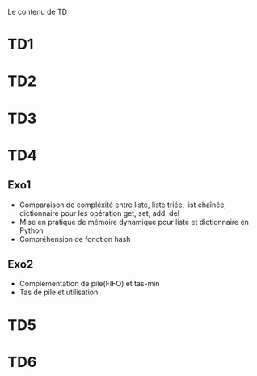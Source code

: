 Le contenu de TD
# TD1

# TD2

# TD3

# TD4
## Exo1
- Comparaison de compléxité entre liste, liste triée, list chaînée, dictionnaire pour les opération get, set, add, del
- Mise en pratique de mémoire dynamique pour liste et dictionnaire en Python
- Compréhension de fonction hash
## Exo2
- Complémentation de pile(FIFO) et tas-min
- Tas de pile et utilisation
# TD5

# TD6
